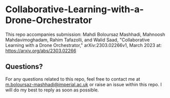# Collaborative-Learning-with-a-Drone-Orchestrator
This repo accompanies submission: Mahdi Boloursaz Mashhadi, Mahnoosh Mahdavimoghadam, Rahim Tafazolli, and Walid Saad, "Collaborative Learning with a Drone Orchestrator," arXiv:2303.02266v1, March 2023 at: https://arxiv.org/abs/2303.02266

## Questions?
For any questions related to this repo, feel free to contact me at m.boloursaz-mashhadi@imperial.ac.uk or raise an issue within this repo. I will do my best to reply as soon as possible.
